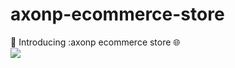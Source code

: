 # axonp-ecommerce-store
🎉 Introducing :axonp ecommerce store 🌐  
<img src="https://cdn.dribbble.com/userupload/12108866/file/original-b938ef83e53cb674d9d500ca47720d7c.png?resize=1200x900">
